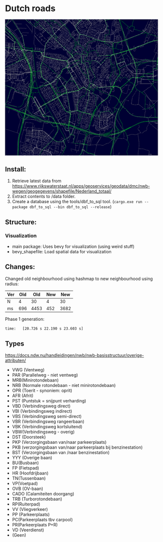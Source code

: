# Dutch roads

![map](docs/map.png)

## Install:

1. Retrieve latest data from https://www.rijkswaterstaat.nl/apps/geoservices/geodata/dmc/nwb-wegen/geogegevens/shapefile/Nederland_totaal/
2. Extract contents to /data folder.
3. Create a database using the tools/dbf_to_sql tool. (`cargo.exe run --package dbf_to_sql --bin dbf_to_sql --release`)

## Structure:

### Visualization

- main package: Uses bevy for visualization (using weird stuff)
- bevy_shapefile: Load spatial data for visualization

## Changes:

Changed old neighbourhood using hashmap to new neighbourhood using radius:

| Ver | Old | Old  | New | New  |
| --- | --- | ---- | --- | ---- |
| N   | 4   | 30   | 4   | 30   |
| ms  | 696 | 4453 | 452 | 3682 |

Phase 1 generation:

```
time:   [20.726 s 22.190 s 23.603 s]
```

## Types

https://docs.ndw.nu/handleidingen/nwb/nwb-basisstructuur/overige-attributen/

- VWG (Ventweg)
- PAR (Parallelweg - niet ventweg)
- MRB(Minirotondebaan)
- NRB (Normale rotondebaan - niet minirotondebaan)
- OPR (Toerit - synoniem: oprit)
- AFR (Afrit)
- PST (Puntstuk = snijpunt verharding)
- VBD (Verbindingsweg direct)
- VBI (Verbindingsweg indirect)
- VBS (Verbindingsweg semi-direct)
- VBR (Verbindingsweg rangeerbaan)
- VBK (Verbindingsweg kortsluitend)
- VBW(Verbindingsweg - overig)
- DST (Doorsteek)
- PKP (Verzorgingsbaan van/naar parkeerplaats)
- PKB (verzorgingsbaan van/naar parkeerplaats bij benzinestation)
- BST (Verzorgingsbaan van /naar benzinestation)
- YYY (Overige baan)
- BU(Busbaan)
- FP (Fietspad)
- HR (Hoofdrijbaan)
- TN(Tussenbaan)
- VP(Voetpad)
- OVB (OV-baan)
- CADO (Calamiteiten doorgang)
- TRB (Turborotondebaan)
- RP(Ruiterpad)
- VV (Vliegverkeer)
- PP (Parkeerplaats)
- PC(Parkeerplaats tbv carpool)
- PR(Parkeerplaats P+R)
- VD (Veerdienst)
- (Geen)
